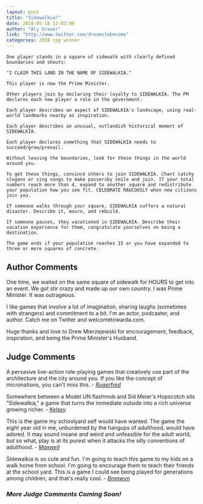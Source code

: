 ```yaml
---
layout: post
title: "Sidewalkia!"
date: 2018-05-18 13:03:00
author: "Aly Grauer"
link: "http://www.twitter.com/dreamstobecome"
categories: 2018 rpg winner
---
```

```
One player stands in a square of sidewalk with clearly defined boundaries and shouts: 

"I CLAIM THIS LAND IN THE NAME OF SIDEWALKIA."

This player is now the Prime Minister.

Other players join by declaring their loyalty to SIDEWALKIA. The PM declares each new player a role in the government. 

Each player describes an aspect of SIDEWALKIA's landscape, using real-world landmarks nearby as inspiration. 

Each player describes an unusual, outlandish historical moment of SIDEWALKIA.

Each player declares something that SIDEWALKIA needs to succeed/grow/prevail.

Without leaving the boundaries, look for these things in the world around you. 

To get these things, convince others to join SIDEWALKIA. Chant catchy slogans or sing songs to make passersby smile and join. If your total numbers reach more than 4, expand to another square and redistribute your population how you see fit. CELEBRATE RAUCOUSLY when new citizens join you.

If someone walks through your square, SIDEWALKIA suffers a natural disaster. Describe it, mourn, and rebuild.

If someone pauses, they vacationed in SIDEWALKIA. Describe their vacation experience for them, congratulate yourselves on being a destination.

The game ends if your population reaches 15 or you have expanded to three or more squares of concrete.
```
## Author Comments 

One time, we waited on the same square of sidewalk for HOURS to get into an event. We got stir crazy and made up our own country. I was Prime Minister. It was outrageous. 

I like games that involve a lot of imagination, sharing laughs (sometimes with strangers) and commitment to a bit. I'm an actor, podcaster, and author. Catch me on Twitter and welcometowarda.com.

Huge thanks and love to Drew Mierzejewski for encouragement, feedback, inspiration, and being the Prime Minister's Husband. 

## Judge Comments 

A pervasive live-action role-playing games that creatively use part of the architecture and the city around you. If you like the concept of micronations, you can't miss this. - [*Rugerfred*]({{site.baseurl}}/judges)

Somewhere between a Model UN flashmob and Sid Meier's Hopscotch sits "Sidewalkia," a game that turns the immediate outside into a rich universe growing richer. - [*Kelsey*]({{site.baseurl}}/judges)

This is the game my schoolyard self would have wanted. The game the eight year old in me, unburdened by the hangups of adulthood, would have adored. It may sound insane and weird and unfeasible for the adult world, but so what, play is at its purest when it attacks the silly conventions of adulthood. - [*Maxwell*]({{site.baseurl}}/judges)

Sidewalkia is so cute and fun. I'm going to teach this game to my kids on a walk home from school. I'm going to encourage them to teach their friends at the school yard. This is a game I could see being played for generations among children, and that's really cool. - [*Bronwyn*]({{site.baseurl}}/judges)

### *More Judge Comments Coming Soon!* 
